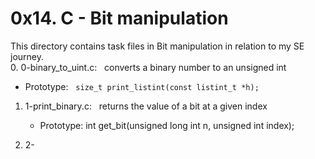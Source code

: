 <h1>0x14. C - Bit manipulation</h2>

This directory contains task files in Bit manipulation in relation to my SE journey.
<br>
0. 0-binary_to_uint.c: &nbsp; converts a binary number to an unsigned int
   - Prototype: &nbsp; `size_t print_listint(const listint_t *h);`

1. 1-print_binary.c: &nbsp; returns the value of a bit at a given index
   - Prototype: int get_bit(unsigned long int n, unsigned int index);

2. 2-

